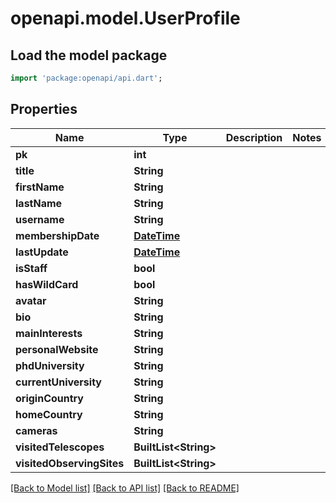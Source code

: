 # openapi.model.UserProfile

## Load the model package
```dart
import 'package:openapi/api.dart';
```

## Properties
Name | Type | Description | Notes
------------ | ------------- | ------------- | -------------
**pk** | **int** |  | 
**title** | **String** |  | 
**firstName** | **String** |  | 
**lastName** | **String** |  | 
**username** | **String** |  | 
**membershipDate** | [**DateTime**](DateTime.md) |  | 
**lastUpdate** | [**DateTime**](DateTime.md) |  | 
**isStaff** | **bool** |  | 
**hasWildCard** | **bool** |  | 
**avatar** | **String** |  | 
**bio** | **String** |  | 
**mainInterests** | **String** |  | 
**personalWebsite** | **String** |  | 
**phdUniversity** | **String** |  | 
**currentUniversity** | **String** |  | 
**originCountry** | **String** |  | 
**homeCountry** | **String** |  | 
**cameras** | **String** |  | 
**visitedTelescopes** | **BuiltList&lt;String&gt;** |  | 
**visitedObservingSites** | **BuiltList&lt;String&gt;** |  | 

[[Back to Model list]](../README.md#documentation-for-models) [[Back to API list]](../README.md#documentation-for-api-endpoints) [[Back to README]](../README.md)


